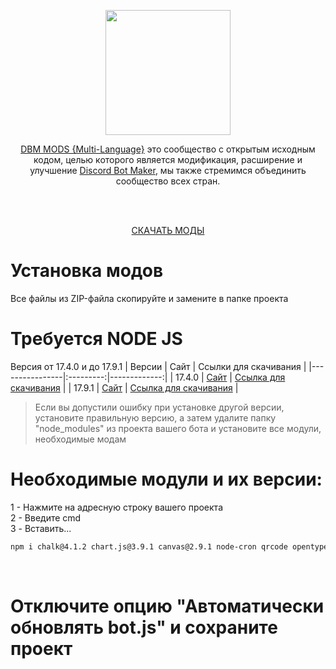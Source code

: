<p align="center"><img height="200" src="https://user-images.githubusercontent.com/43226244/176820884-f88a7398-f54a-4a00-9860-773c751b6d0f.png"></p>

<p align="center"><a href="https://discord.gg/dbmmods-russia">DBM MODS {Multi-Language}</a> это сообщество с открытым исходным кодом, целью которого является модификация, расширение и улучшение <a href="https://store.steampowered.com/app/682130/Discord_Bot_Maker">Discord Bot Maker</a>, мы также стремимся объединить сообщество всех стран.</p>
<br><br>
<p align="center"><a href="https://github.com/DBM-Mods/Russia/archive/refs/heads/main.zip">СКАЧАТЬ МОДЫ</a></p>

Установка модов
===========
Все файлы из ZIP-файла скопируйте и замените в папке проекта

Требуется NODE JS
===========
Версия от 17.4.0 и до 17.9.1
| Версии | Сайт | Ссылки для скачивания |
|----------------|:---------:|-------------:|
| 17.4.0 | [Сайт](https://nodejs.org/dist/v17.4.0/) | [Ссылка для скачивания](https://nodejs.org/dist/v17.4.0/node-v17.4.0-x64.msi) |
| 17.9.1 | [Сайт](https://nodejs.org/dist/v17.9.1/) | [Ссылка для скачивания](https://nodejs.org/dist/v17.9.1/node-v17.9.1-x64.msi) |

> Если вы допустили ошибку при установке другой версии, установите правильную версию, а затем удалите папку "node_modules" из проекта вашего бота и установите все модули, необходимые модам

Необходимые модули и их версии:
===========
1 - Нажмите на адресную строку вашего проекта<br>
2 - Введите cmd<br>
3 - Вставить...<br>
```md
npm i chalk@4.1.2 chart.js@3.9.1 canvas@2.9.1 node-cron qrcode opentype.js imagedata-filters tesseract.js libsodium-wrappers @discordjs/voice ffmpeg-static request fs fs-extra jsonpath jsonpath-plus path moment moment-timezone weather-js https normalize-date is-image-url is-url valid-url get-mp3-duration sequelize google-it fast-sort scrape-yt crypto-js os-utils os loadavg-windows @qiwi/bill-payments-node-js-sdk simple-twitch-info bing-translate-api zip unzipper archiver discord-html-transcripts@2.6.1
```
<br>

# Отключите опцию "Автоматически обновлять bot.js" и сохраните проект


